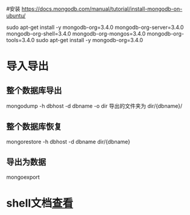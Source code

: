 #安装
https://docs.mongodb.com/manual/tutorial/install-mongodb-on-ubuntu/

sudo apt-get install -y mongodb-org=3.4.0 mongodb-org-server=3.4.0 mongodb-org-shell=3.4.0 mongodb-org-mongos=3.4.0 mongodb-org-tools=3.4.0
sudo apt-get install -y mongodb-org=3.4.0
# 导入导出
## 整个数据库导出
mongodump -h dbhost -d dbname -o dir
导出的文件夹为 dir/{dbname}/
## 整个数据库恢复
mongorestore -h dbhost -d dbname dir/{dbname}
## 导出为数据
mongoexport


# shell文档[查看](https://docs.mongodb.com/manual/)
